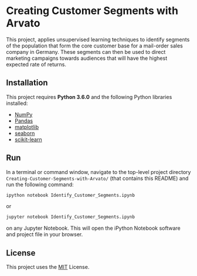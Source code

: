 # Creating Customer Segments with Arvato

This project, applies unsupervised learning techniques to identify segments of the population that form the core customer base for a mail-order sales company in Germany. These segments can then be used to direct marketing campaigns towards audiences that will have the highest expected rate of returns.

## Installation
This project requires **Python 3.6.0** and the following Python libraries installed:
- [NumPy](http://www.numpy.org/)
- [Pandas](http://pandas.pydata.org)
- [matplotlib](http://matplotlib.org/)
- [seaborn](https://seaborn.pydata.org/)
- [scikit-learn](https://scikit-learn.org/stable/)

## Run
In a terminal or command window, navigate to the top-level project directory `Creating-Customer-Segments-with-Arvato/` (that contains this README) and run the following command:
```bash
ipython notebook Identify_Customer_Segments.ipynb
```
or
```bash
jupyter notebook Identify_Customer_Segments.ipynb
```

on any Jupyter Notebook.
This will open the iPython Notebook software and project file in your browser.

## License
This project uses the [MIT](https://choosealicense.com/licenses/mit/) License.
